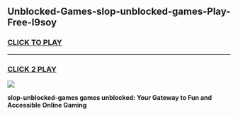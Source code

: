 
## Unblocked-Games-slop-unblocked-games-Play-Free-l9soy
<h3>
<a href="https://premium76.site?title=slop-unblocked-games&ref=18A1">CLICK TO PLAY</a></h3>
<hr>

<h3>
<a href="https://premium76.site?title=slop-unblocked-games&ref=18A1">CLICK 2 PLAY</a>
  
</h3>

<a href="https://premium76.site?title=slop-unblocked-games&ref=18A1"><img src="https://clearcache.store/games.png"></a>


**slop-unblocked-games games unblocked: Your Gateway to Fun and Accessible Online Gaming**
